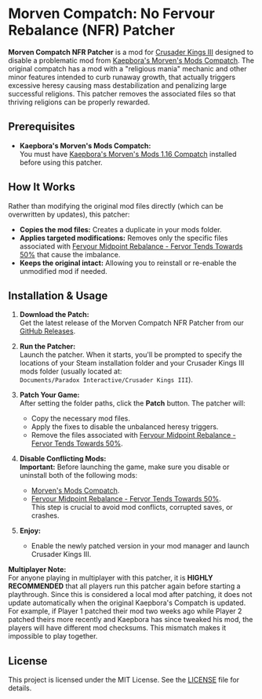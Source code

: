 # Morven Compatch: No Fervour Rebalance (NFR) Patcher

**Morven Compatch NFR Patcher** is a mod for [Crusader Kings III](https://store.steampowered.com/app/1158310/Crusader_Kings_III/) designed to disable a problematic mod from [Kaepbora's Morven's Mods Compatch](https://steamcommunity.com/sharedfiles/filedetails/?id=3001489429). The original compatch has a mod with a "religious mania" mechanic and other minor features intended to curb runaway growth, that actually triggers excessive heresy causing mass destabilization and penalizing large successful religions. This patcher removes the associated files so that thriving religions can be properly rewarded.

## Prerequisites

- **Kaepbora's Morven's Mods Compatch:**  
  You must have [Kaepbora's Morven's Mods 1.16 Compatch](https://steamcommunity.com/sharedfiles/filedetails/?id=3001489429) installed before using this patcher.

## How It Works

Rather than modifying the original mod files directly (which can be overwritten by updates), this patcher:
- **Copies the mod files:** Creates a duplicate in your mods folder.
- **Applies targeted modifications:** Removes only the specific files associated with [Fervour Midpoint Rebalance - Fervor Tends Towards 50%](https://steamcommunity.com/sharedfiles/filedetails/?id=2249720608) that cause the imbalance.
- **Keeps the original intact:** Allowing you to reinstall or re-enable the unmodified mod if needed.

## Installation & Usage

1. **Download the Patch:**  
   Get the latest release of the Morven Compatch NFR Patcher from our [GitHub Releases](https://github.com/Tygrtraxx/Morven_Compatch_NFR_Patcher/releases).

2. **Run the Patcher:**  
   Launch the patcher. When it starts, you'll be prompted to specify the locations of your Steam installation folder and your Crusader Kings III mods folder (usually located at:  
   `Documents/Paradox Interactive/Crusader Kings III`).

3. **Patch Your Game:**  
   After setting the folder paths, click the **Patch** button. The patcher will:
   - Copy the necessary mod files.
   - Apply the fixes to disable the unbalanced heresy triggers.
   - Remove the files associated with [Fervour Midpoint Rebalance - Fervor Tends Towards 50%](https://steamcommunity.com/sharedfiles/filedetails/?id=2249720608).

4. **Disable Conflicting Mods:**  
   **Important:** Before launching the game, make sure you disable or uninstall both of the following mods:
   - [Morven's Mods Compatch](https://steamcommunity.com/sharedfiles/filedetails/?id=3001489429).
   - [Fervour Midpoint Rebalance - Fervor Tends Towards 50%](https://steamcommunity.com/sharedfiles/filedetails/?id=2249720608).  
   This step is crucial to avoid mod conflicts, corrupted saves, or crashes.

5. **Enjoy:**  
   - Enable the newly patched version in your mod manager and launch Crusader Kings III.
 
**Multiplayer Note:**  
For anyone playing in multiplayer with this patcher, it is **HIGHLY RECOMMENDED** that all players run this patcher again before starting a playthrough. Since this is considered a local mod after patching, it does not update automatically when the original Kaepbora's Compatch is updated. For example, if Player 1 patched their mod two weeks ago while Player 2 patched theirs more recently and Kaepbora has since tweaked his mod, the players will have different mod checksums. This mismatch makes it impossible to play together.

## License

This project is licensed under the MIT License. See the [LICENSE](LICENSE) file for details.
